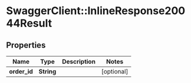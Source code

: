 # SwaggerClient::InlineResponse20044Result

## Properties
Name | Type | Description | Notes
------------ | ------------- | ------------- | -------------
**order_id** | **String** |  | [optional] 


